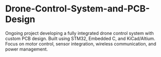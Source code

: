 # Drone-Control-System-and-PCB-Design
Ongoing project developing a fully integrated drone control system with custom PCB design. Built using STM32, Embedded C, and KiCad/Altium. Focus on motor control, sensor integration, wireless communication, and power management.

